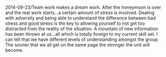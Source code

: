 2014-09-23/Team work makes a dream work.  After the honeymoon is over and the real work starts…a certain amount of stress is involved.  Dealing with adversity and being able to understand the difference between bad stress and good stress is the key to allowing yourself to not get too distracted from the reality of the situation.  A mountain of new information has been thrown at us…all which is totally foreign to my current skill set.  I can tell that we have different levels of understanding amongst the group.  The sooner that we all get on the same page the stronger the unit will become.